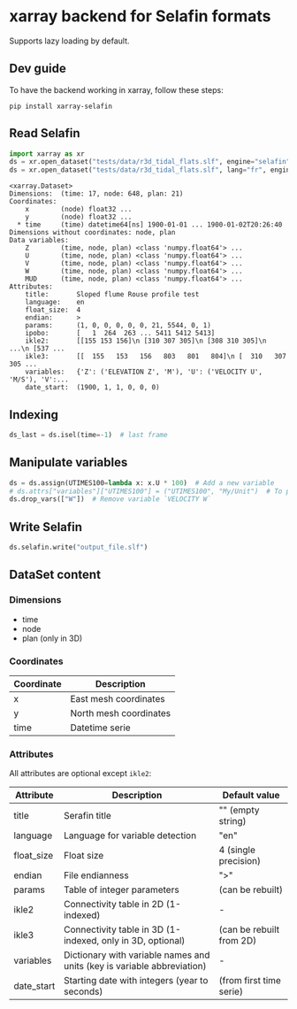 # xarray backend for Selafin formats

Supports lazy loading by default.

## Dev guide

To have the backend working in xarray, follow these steps:

```
pip install xarray-selafin
```

## Read Selafin

```python
import xarray as xr
ds = xr.open_dataset("tests/data/r3d_tidal_flats.slf", engine="selafin")
ds = xr.open_dataset("tests/data/r3d_tidal_flats.slf", lang="fr", engine="selafin")  # if variables are in French
```

```
<xarray.Dataset>
Dimensions:  (time: 17, node: 648, plan: 21)
Coordinates:
    x        (node) float32 ...
    y        (node) float32 ...
  * time     (time) datetime64[ns] 1900-01-01 ... 1900-01-02T20:26:40
Dimensions without coordinates: node, plan
Data variables:
    Z        (time, node, plan) <class 'numpy.float64'> ...
    U        (time, node, plan) <class 'numpy.float64'> ...
    V        (time, node, plan) <class 'numpy.float64'> ...
    W        (time, node, plan) <class 'numpy.float64'> ...
    MUD      (time, node, plan) <class 'numpy.float64'> ...
Attributes:
    title:       Sloped flume Rouse profile test
    language:    en
    float_size:  4
    endian:      >
    params:      (1, 0, 0, 0, 0, 0, 21, 5544, 0, 1)
    ipobo:       [   1  264  263 ... 5411 5412 5413]
    ikle2:       [[155 153 156]\n [310 307 305]\n [308 310 305]\n ...\n [537 ...
    ikle3:       [[  155   153   156   803   801   804]\n [  310   307   305 ...
    variables:   {'Z': ('ELEVATION Z', 'M'), 'U': ('VELOCITY U', 'M/S'), 'V':...
    date_start:  (1900, 1, 1, 0, 0, 0)
```

## Indexing

```python
ds_last = ds.isel(time=-1)  # last frame
```

## Manipulate variables

```python
ds = ds.assign(UTIMES100=lambda x: x.U * 100)  # Add a new variable
# ds.attrs["variables"]["UTIMES100"] = ("UTIMES100", "My/Unit")  # To provide variable name and unit (optional)
ds.drop_vars(["W"])  # Remove variable `VELOCITY W`
```

## Write Selafin

```python
ds.selafin.write("output_file.slf")
```

## DataSet content

### Dimensions
* time
* node
* plan (only in 3D)
 
### Coordinates

| Coordinate | Description            |
|------------|------------------------|
| x          | East mesh coordinates  |
| y          | North mesh coordinates |
| time       | Datetime serie         |

### Attributes

All attributes are optional except `ikle2`:

| Attribute  | Description                                                             | Default value            | 
|------------|-------------------------------------------------------------------------|--------------------------|
| title      | Serafin title                                                           | "" (empty string)        |
| language   | Language for variable detection                                         | "en"                     |
| float_size | Float size                                                              | 4 (single precision)     |
| endian     | File endianness                                                         | ">"                      |
| params     | Table of integer parameters                                             | (can be rebuilt)         |
| ikle2      | Connectivity table in 2D (1-indexed)                                    | -                        |
| ikle3      | Connectivity table in 3D (1-indexed, only in 3D, optional)              | (can be rebuilt from 2D) |
| variables  | Dictionary with variable names and units (key is variable abbreviation) | -                        |
| date_start | Starting date with integers (year to seconds)                           | (from first time serie)  |
